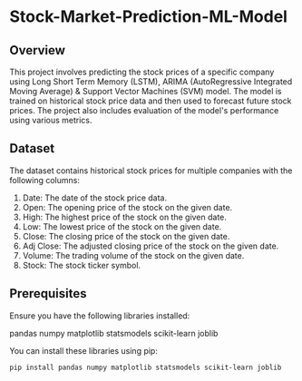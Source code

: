 # Stock-Market-Prediction-ML-Model


## Overview
This project involves predicting the stock prices of a specific company using Long Short Term Memory (LSTM), ARIMA (AutoRegressive Integrated Moving Average) & Support Vector Machines (SVM) model. The model is trained on historical stock price data and then used to forecast future stock prices. The project also includes evaluation of the model's performance using various metrics.

## Dataset
The dataset contains historical stock prices for multiple companies with the following columns:

1. Date: The date of the stock price data.
2. Open: The opening price of the stock on the given date.
3. High: The highest price of the stock on the given date.
4. Low: The lowest price of the stock on the given date.
5. Close: The closing price of the stock on the given date.
6. Adj Close: The adjusted closing price of the stock on the given date.
7. Volume: The trading volume of the stock on the given date.
8. Stock: The stock ticker symbol.


## Prerequisites
Ensure you have the following libraries installed:

pandas
numpy
matplotlib
statsmodels
scikit-learn
joblib

You can install these libraries using pip:

```pip install pandas numpy matplotlib statsmodels scikit-learn joblib```

